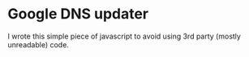 # Google DNS updater
I wrote this simple piece of javascript to avoid using 3rd party (mostly unreadable) code.
